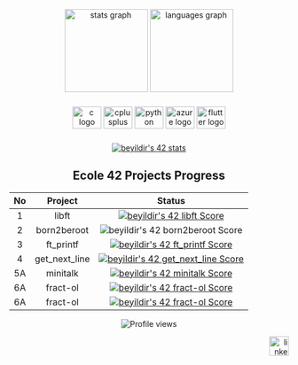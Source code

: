 <div align="center">
  <img src="https://github-readme-stats-sigma-five.vercel.app/api?hide_title=false&hide_rank=false&show_icons=true&include_all_commits=true&count_private=true&disable_animations=false&theme=dracula&locale=en&hide_border=false&username=BertayYldrm" height="150" alt="stats graph"  />
  <img src="https://github-readme-stats-sigma-five.vercel.app/api/top-langs?locale=en&hide_title=false&layout=compact&card_width=320&langs_count=5&theme=dracula&hide_border=false&username=BertayYldrm" height="150" alt="languages graph"  />
</div>

###

<div align="center">

  <img src="https://cdn.jsdelivr.net/gh/devicons/devicon/icons/c/c-original.svg" height="40" width="52" alt="c logo"  />
  <img src="https://cdn.jsdelivr.net/gh/devicons/devicon/icons/cplusplus/cplusplus-original.svg" height="40" width="52" alt="cplusplus logo"  />
  <img src="https://cdn.jsdelivr.net/gh/devicons/devicon/icons/python/python-original.svg" height="40" width="52" alt="python logo"  />
  <img src="https://cdn.jsdelivr.net/gh/devicons/devicon/icons/azure/azure-original.svg" height="40" width="52" alt="azure logo"  />
  <img src="https://cdn.jsdelivr.net/gh/devicons/devicon/icons/flutter/flutter-original.svg" height="40" width="52" alt="flutter logo"  />

</div>

###




<div align="center">


[![beyildir's 42 stats](https://badge42.vercel.app/api/v2/clcwu4fxj00060gm9hfmfwfct/stats?cursusId=21&coalitionId=229)](https://github.com/bertayyldrm/)
</div>
<div align="center">

## Ecole 42 Projects Progress
| No | Project | Status  |  
| :---:  | :---:   | :---:  |
| 1  | libft           | [![beyildir's 42 libft Score](https://badge42.vercel.app/api/v2/cl5d1bsok003509l94ic4d4cn/project/2643400)](https://github.com/bertayyldrm/42_Libft) 
| 2  | born2beroot     | ![beyildir's 42 born2beroot Score](https://badge42.vercel.app/api/v2/cl69s5zuh001109m8y8xchgqr/project/2569052) 
| 3  | ft_printf       | [![beyildir's 42 ft_printf Score](https://badge42.vercel.app/api/v2/cl69s5zuh001109m8y8xchgqr/project/2569052)](https://github.com/bertayyldrm/42_Printf) 
| 4  | get_next_line   | [![beyildir's 42 get_next_line Score](https://badge42.vercel.app/api/v2/clcwu4fxj00060gm9hfmfwfct/project/2927545)](https://github.com/bertayyldrm/42_Get_Next_Line)
| 5A | minitalk        | [![beyildir's 42 minitalk Score](https://badge42.vercel.app/api/v2/clcwu4fxj00060gm9hfmfwfct/project/2927545)](https://github.com/bertayyldrm/42_Minitalk) 
| 6A | fract-ol        | [![beyildir's 42 fract-ol Score](https://badge42.vercel.app/api/v2/clcwu4fxj00060gm9hfmfwfct/project/2927897)](https://github.com/bertayyldrm/42_Fract-Ol)
| 6A | fract-ol        | [![beyildir's 42 fract-ol Score](https://badge42.vercel.app/api/v2/clcwu4fxj00060gm9hfmfwfct/project/2953029)](https://github.com/bertayyldrm/42_Fract-Ol)

![Profile views](https://gpvc.arturio.dev/beyildir)

<div align="right">
  <a href="https://www.linkedin.com/in/bertay-y%C4%B1ld%C4%B1r%C4%B1m-017934215/" target="_blank">
    <img src="https://img.shields.io/static/v1?message=LinkedIn&logo=linkedin&label=&color=0077B5&logoColor=white&labelColor=&style=for-the-badge" height="35" alt="linkedin logo"  />
  </a>
</div>
